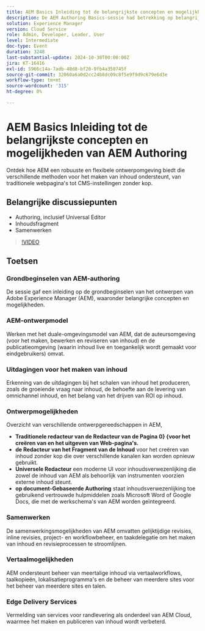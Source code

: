 ```yaml
---
title: AEM Basics Inleiding tot de belangrijkste concepten en mogelijkheden van AEM Authoring
description: De AEM Authoring Basics-sessie had betrekking op belangrijke concepten, het model voor een dubbele omgeving, uitdagingen bij het maken van inhoud, ontwerpgereedschappen, samenwerkings- en vertaalfuncties en services voor randlevering.
solution: Experience Manager
version: Cloud Service
role: Admin, Developer, Leader, User
level: Intermediate
doc-type: Event
duration: 3248
last-substantial-update: 2024-10-30T00:00:00Z
jira: KT-16416
exl-id: 5966c14a-7adb-48d8-bf20-9fb4a350745f
source-git-commit: 32060a6a0d2cc24b8dc09c8f5e9f9d9c679e6d3e
workflow-type: tm+mt
source-wordcount: '315'
ht-degree: 0%

---
```


# AEM Basics Inleiding tot de belangrijkste concepten en mogelijkheden van AEM Authoring

Ontdek hoe AEM een robuuste en flexibele ontwerpomgeving biedt die verschillende methoden voor het maken van inhoud ondersteunt, van traditionele webpagina&#39;s tot CMS-instellingen zonder kop.

## Belangrijke discussiepunten

* Authoring, inclusief Universal Editor
* Inhoudsfragment
* Samenwerken

>[!VIDEO](https://video.tv.adobe.com/v/3435747/?learn=on)

## Toetsen

### Grondbeginselen van AEM-authoring

De sessie gaf een inleiding op de grondbeginselen van het ontwerpen van Adobe Experience Manager (AEM), waaronder belangrijke concepten en mogelijkheden.

### AEM-ontwerpmodel

Werken met het duale-omgevingsmodel van AEM, dat de auteursomgeving (voor het maken, bewerken en reviseren van inhoud) en de publicatieomgeving (waarin inhoud live en toegankelijk wordt gemaakt voor eindgebruikers) omvat.

### Uitdagingen voor het maken van inhoud

Erkenning van de uitdagingen bij het schalen van inhoud het produceren, zoals de groeiende vraag naar inhoud, de behoefte aan de levering van omnichannel inhoud, en het belang van het drijven van ROI op inhoud. &#x200B;

### Ontwerpmogelijkheden

Overzicht van verschillende ontwerpgereedschappen in AEM,

* **Traditionele redacteur van de Redacteur van de Pagina 0} {voor het creëren van en het uitgeven van Web-pagina&#39;s. &#x200B;**
* **de Redacteur van het Fragment van de Inhoud** voor het creëren van inhoud zonder kop die over verschillende kanalen kan worden opnieuw gebruikt. &#x200B;
* **Universele Redacteur** een moderne UI voor inhoudsverwezenlijking die zowel de inhoud van AEM als behoorlijk van instrumenten voorzien externe inhoud steunt. &#x200B;
* **op document-Gebaseerde Authoring** staat inhoudsverwezenlijking toe gebruikend vertrouwde hulpmiddelen zoals Microsoft Word of Google Docs, die met de werkschema&#39;s van AEM worden geïntegreerd. &#x200B;

### Samenwerken

De samenwerkingsmogelijkheden van AEM omvatten gelijktijdige revisies, inline revisies, project- en workflowbeheer, en taakdelegatie om het maken van inhoud en revisieprocessen te stroomlijnen.

### Vertaalmogelijkheden

AEM ondersteunt beheer van meertalige inhoud via vertaalworkflows, taalkopieën, lokalisatieprogramma&#39;s en de beheer van meerdere sites voor het beheer van meerdere sites en talen.

### Edge Delivery Services

Vermelding van services voor randlevering als onderdeel van AEM Cloud, waarmee het maken en publiceren van inhoud wordt verbeterd.
